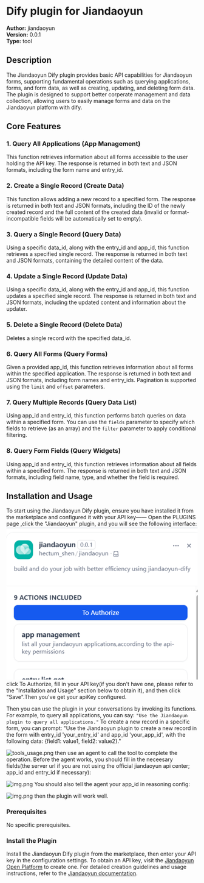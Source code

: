 # Dify plugin for Jiandaoyun

**Author:** jiandaoyun  
**Version:** 0.0.1  
**Type:** tool  

## Description

The Jiandaoyun Dify plugin provides basic API capabilities for Jiandaoyun forms, supporting fundamental operations such as querying applications, forms, and form data, as well as creating, updating, and deleting form data.
The plugin is designed to support better corperate management and data collection, allowing users to easily manage forms and data on the Jiandaoyun platform with dify.

## Core Features

### 1. Query All Applications (App Management)  
This function retrieves information about all forms accessible to the user holding the API key. The response is returned in both text and JSON formats, including the form name and entry_id.

### 2. Create a Single Record (Create Data)  
This function allows adding a new record to a specified form. The response is returned in both text and JSON formats, including the ID of the newly created record and the full content of the created data (invalid or format-incompatible fields will be automatically set to empty).

### 3. Query a Single Record (Query Data)  
Using a specific data_id, along with the entry_id and app_id, this function retrieves a specified single record. The response is returned in both text and JSON formats, containing the detailed content of the data.

### 4. Update a Single Record (Update Data)  
Using a specific data_id, along with the entry_id and app_id, this function updates a specified single record. The response is returned in both text and JSON formats, including the updated content and information about the updater.

### 5. Delete a Single Record (Delete Data)  
Deletes a single record with the specified data_id.

### 6. Query All Forms (Query Forms)  
Given a provided app_id, this function retrieves information about all forms within the specified application. The response is returned in both text and JSON formats, including form names and entry_ids. Pagination is supported using the `limit` and `offset` parameters.

### 7. Query Multiple Records (Query Data List)  
Using app_id and entry_id, this function performs batch queries on data within a specified form. You can use the `fields` parameter to specify which fields to retrieve (as an array) and the `filter` parameter to apply conditional filtering.

### 8. Query Form Fields (Query Widgets)  
Using app_id and entry_id, this function retrieves information about all fields within a specified form. The response is returned in both text and JSON formats, including field name, type, and whether the field is required.

## Installation and Usage  
To start using the Jiandaoyun Dify plugin, ensure you have installed it from the marketplace and configured it with your API key——
Open the PLUGINS page ,click the "Jiandaoyun" plugin, and you will see the following interface:
![img.png](_assets/img.png)
click To Authorize, fill in your API key(if you don't have one, please refer to the "Installation and Usage" section below to obtain it), and then click "Save".Then you've get your apiKey configured.

Then you can use the plugin in your conversations by invoking its functions. For example, to query all applications, you can say:
```"Use the Jiandaoyun plugin to query all applications."```
To create a new record in a specific form, you can prompt:
"Use the Jiandaoyun plugin to create a new record in the form with entry_id 'your_entry_id' and app_id 'your_app_id', with the following data: {field1: value1, field2: value2}."

![tools_usage.png](_assets/tools_usage.png)
then use an agent to call the tool to complete the operation.
Before the agent works, you should fill in the neceesary fields(the server url if you are not using the official jiandaoyun api center; app_id and entry_id if necessary):

![img.png](_assets/list_entry.png)
You should also tell the agent your app_id in reasoning config:

![img.png](_assets/reasoning_config.png)
then the plugin will work well.

### Prerequisites  
No specific prerequisites.

### Install the Plugin  
Install the Jiandaoyun Dify plugin from the marketplace, then enter your API key in the configuration settings. To obtain an API key, visit the [Jiandaoyun Open Platform](http://jiandaoyun.com/open#/key/api_key) to create one. For detailed creation guidelines and usage instructions, refer to the [Jiandaoyun documentation](https://hc.jiandaoyun.com/open/11498).
